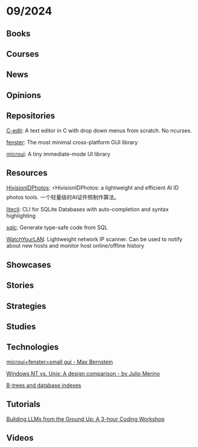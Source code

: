 # 09/2024

## Books

## Courses

## News

## Opinions

## Repositories
[C-edit](https://github.com/velorek1/C-edit): A text editor in C with drop down menus from scratch. No ncurses.

[fenster](https://github.com/zserge/fenster): The most minimal cross-platform GUI library

[microui](https://github.com/rxi/microui): A tiny immediate-mode UI library

## Resources
[HivisionIDPhotos](https://github.com/Zeyi-Lin/HivisionIDPhotos): ⚡️HivisionIDPhotos: a lightweight and efficient AI ID photos tools. 一个轻量级的AI证件照制作算法。

[litecli](https://github.com/dbcli/litecli): CLI for SQLite Databases with auto-completion and syntax highlighting

[sqlc](https://github.com/sqlc-dev/sqlc): Generate type-safe code from SQL

[WatchYourLAN](https://github.com/aceberg/WatchYourLAN): Lightweight network IP scanner. Can be used to notify about new hosts and monitor host online/offline history

## Showcases

## Stories

## Strategies

## Studies

## Technologies
[microui+fenster=small gui - Max Bernstein](https://bernsteinbear.com/blog/fenster-microui/)

[Windows NT vs. Unix: A design comparison - by Julio Merino](https://blogsystem5.substack.com/p/windows-nt-vs-unix-design)

[B-trees and database indexes](https://planetscale.com/blog/btrees-and-database-indexes)

## Tutorials
[Building LLMs from the Ground Up: A 3-hour Coding Workshop](https://magazine.sebastianraschka.com/p/building-llms-from-the-ground-up)

## Videos
